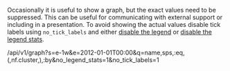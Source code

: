 
Occasionally it is useful to show a graph, but the exact values need to be suppressed. This can
be useful for communicating with external support or including in a presentation. To avoid showing
the actual values disable tick labels using `no_tick_labels` and either
[disable the legend](Legends#disable) or [disable the legend stats](Legends#disable-stats).

/api/v1/graph?s=e-1w&e=2012-01-01T00:00&q=name,sps,:eq,(,nf.cluster,),:by&no_legend_stats=1&no_tick_labels=1